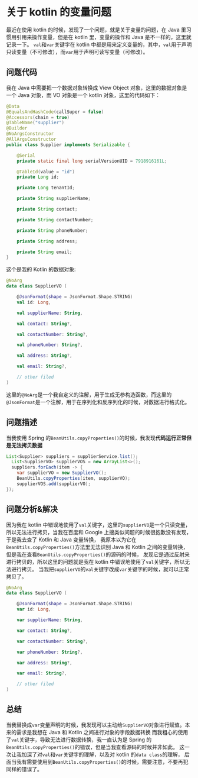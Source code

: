 # 关于 kotlin 的变量问题

最近在使用 kotlin 的时候，发现了一个问题，就是关于变量的问题，在 Java 里习惯用引用来操作变量，但是在 kotlin 里，变量的操作和 Java 是不一样的，这里就记录一下。
`val`和`var`关键字在 kotlin 中都是用来定义变量的，其中，`val`用于声明只读变量（不可修改），而`var`用于声明可读写变量（可修改）。

## 问题代码

我在 Java 中需要把一个数据对象转换成 View Object 对象，这里的数据对象是一个 Java 对象，而 VO 对象是一个 kotlin 对象，这里的代码如下：

```java
@Data
@EqualsAndHashCode(callSuper = false)
@Accessors(chain = true)
@TableName("supplier")
@Builder
@NoArgsConstructor
@AllArgsConstructor
public class Supplier implements Serializable {

    @Serial
    private static final long serialVersionUID = 7918916161L;

    @TableId(value = "id")
    private Long id;

    private Long tenantId;

    private String supplierName;

    private String contact;

    private String contactNumber;

    private String phoneNumber;

    private String address;

    private String email;
}
```

这个是我的 Kotlin 的数据对象:

```kotlin
@NoArg
data class SupplierVO (

    @JsonFormat(shape = JsonFormat.Shape.STRING)
    val id: Long,

    val supplierName: String,

    val contact: String?,

    val contactNumber: String?,

    val phoneNumber: String?,

    val address: String?,

    val email: String?,

    // other filed
)
```

这里的`@NoArg`是一个我自定义的注解，用于生成无参构造函数，而这里的`@JsonFormat`是一个注解，用于在序列化和反序列化的时候，对数据进行格式化。

## 问题描述

当我使用 Spring 的`BeanUtils.copyProperties()`的时候，我发现**代码运行正常但是无法拷贝数据**

```java
List<Supplier> suppliers = supplierService.list();
  List<SupplierVO> supplierVOS = new ArrayList<>();
  suppliers.forEach(item -> {
    var supplierVO = new SupplierVO();
    BeanUtils.copyProperties(item, supplierVO);
    supplierVOS.add(supplierVO);
});
```

## 问题分析&解决

因为我在 kotlin 中错误地使用了`val`关键字，这里的`supplierVO`是一个只读变量，所以无法进行拷贝，当我在百度和 Google 上搜类似问题的时候很抱歉没有发现，于是我去查了 Kotlin 和 Java 变量转换，
我原本以为它在`BeanUtils.copyProperties()`方法里无法识别 Java 和 Kotlin 之间的变量转换，但是我在查看`BeanUtils.copyProperties()`的源码的时候，
发现它是通过反射来进行拷贝的，所以这里的问题就是我在 kotlin 中错误地使用了`val`关键字，所以无法进行拷贝。
当我把`supplierVO`的`val`关键字改成`var`关键字的时候，就可以正常拷贝了。

```kotlin
@NoArg
data class SupplierVO (

    @JsonFormat(shape = JsonFormat.Shape.STRING)
    var id: Long,

    var supplierName: String,

    var contact: String?,

    var contactNumber: String?,

    var phoneNumber: String?,

    var address: String?,

    var email: String?,

    // other filed
)
```

## 总结

当我替换成`var`变量声明的时候，我发现可以主动给`SupplierVO`对象进行赋值。本来的需求是我想在 Java 和 Kotlin 之间进行对象的字段数据转换
而我粗心的使用了`val`关键字，导致无法进行数据转换，我一直认为是 Spring 的`BeanUtils.copyProperties()`的错误，但是当我查看源码的时候并非如此。
这一次让我加深了对`val`和`var`关键字的理解，以及对 kotlin 的`data class`的理解，
后面当我有需要使用到`BeanUtils.copyProperties()`的时候，需要注意，不要再犯同样的错误了。
